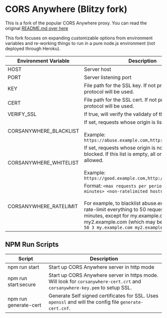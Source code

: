 # CORS Anywhere (Blitzy fork)
This is a fork of the popular CORS Anywhere proxy. You can read the original [README.md over here](./ORIGINALREADME.md)

This fork focuses on expanding customizable options from environment variables and
re-working things to run in a pure node.js environment (not deployed through Heroku).

| Environment Variable | Description | Default |
| -------- | -------- | --------- |
| HOST | Server host | 0.0.0.0 |
| PORT | Server listening port | 8080 |
| KEY | File path for the SSL key. If not provided, `http` protocol will be used. | |
| CERT | File path for the SSL cert. If not provided, `http` protocol will be used. | |
| VERIFY_SSL | If true, will verify the validaty of the SSL certs. | true |
| CORSANYWHERE_BLACKLIST | If set, requests whose origin is listed are blocked.<br><br>Example: `https://abuse.example.com,http://badactors.net` | |
| CORSANYWHERE_WHITELIST | If set, requests whose origin is not listed are blocked. If this list is empty, all origins are allowed.<br><br>Example: `https://good.example.com,http://goodactors.net` | |
| CORSANYWHERE_RATELIMIT | Format: `<max requests per period> <period in minutes> <non-ratelimited hosts>`<br><br>For example, to blacklist abuse.example.com and rate-limit everything to 50 requests per 3 minutes, except for my.example.com and my2.example.com (which may be unlimited), use:<br>`50 3 my.example.com my2.example.com` | |

## NPM Run Scripts

| Script | Description |
| --------- | ---------- |
| npm run start | Start up CORS Anywhere server in http mode |
| npm run start:secure | Start up CORS Anywhere server in https mode. Will look for `corsanywhere-cert.crt` and `corsanywhere-key.pem` to setup SSL. |
| npm run generate-cert | Generate Self signed certificates for SSL. Uses `openssl` and will the config file `generate-cert.cnf`.